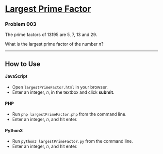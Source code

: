 # [Largest Prime Factor](https://projecteuler.net/problem=3)

### Problem 003

The prime factors of 13195 are 5, 7, 13 and 29.

What is the largest prime factor of the number *n*?

---

## How to Use

#### **JavaScript**

* Open `largestPrimeFactor.html` in your browser.
* Enter an integer, *n*, in the textbox and click **submit**.

#### **PHP**

* Run `php largestPrimeFactor.php` from the command line.
* Enter an integer, *n*, and hit enter.

#### **Python3**

* Run `python3 largestPrimeFactor.py` from the command line.
* Enter an integer, *n*, and hit enter.
